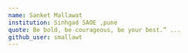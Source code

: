 ```yaml
---
name: Sanket Mallawat
institution: Sinhgad SAOE ,pune
quote: Be bold, be courageous, be your best.” ...
github_user: smallawt
---
```

